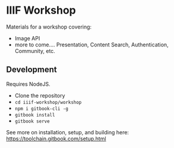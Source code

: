 # IIIF Workshop

Materials for a workshop covering:
- Image API
- more to come.... Presentation, Content Search, Authentication, Community, etc.

## Development

Requires NodeJS.

- Clone the repository
- `cd iiif-workshop/workshop`
- `npm i gitbook-cli -g`
- `gitbook install`
- `gitbook serve`

See more on installation, setup, and building here: <https://toolchain.gitbook.com/setup.html>
